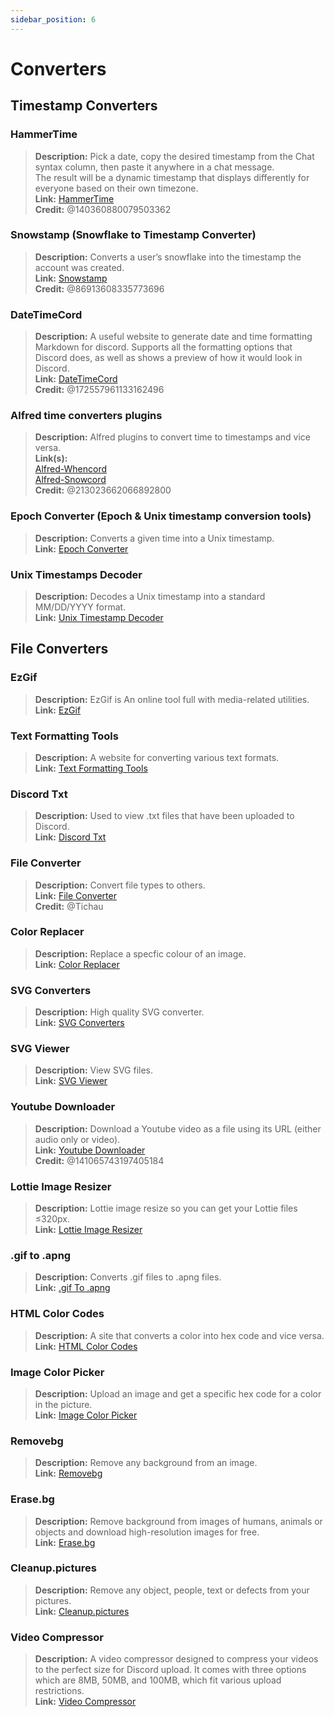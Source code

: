 ```yaml
---
sidebar_position: 6
---
```


# Converters
## Timestamp Converters 
### **HammerTime**
> __Description:__ Pick a date, copy the desired timestamp from the Chat syntax column, then paste it anywhere in a chat message.   <br/>
The result will be a dynamic timestamp that displays differently for everyone based on their own timezone.   <br/>
__Link:__ [HammerTime](https://hammertime.djdavid98.art/)   <br/>
__Credit:__ @140360880079503362

### **Snowstamp (Snowflake to Timestamp Converter)** 
> __Description:__ Converts a user’s snowflake into the timestamp the account was created.   <br/>
__Link:__ [Snowstamp](https://pixelatomy.com/snow-stamp/)   <br/>
__Credit:__ @86913608335773696

### **DateTimeCord** 
> __Description:__ A useful website to generate date and time formatting Markdown for discord. Supports all the formatting options that Discord does, as well as shows a preview of how it would look in Discord.   <br/>
__Link:__ [DateTimeCord](https://datetimecord.rauf.wtf/)  <br/>
__Credit:__ @172557961133162496

### **Alfred time converters plugins**
> __Description:__ Alfred plugins to convert time to timestamps and vice versa.   <br/>
__Link(s):__   <br/>
[Alfred-Whencord](https://github.com/HilbertGilbertson/alfred-whencord)   <br/>
[Alfred-Snowcord](https://github.com/HilbertGilbertson/alfred-snowcord)   <br/>
__Credit:__ @213023662066892800

### **Epoch Converter (Epoch & Unix timestamp conversion tools)**
> __Description:__ Converts a given time into a Unix timestamp.   <br/>
__Link:__ [Epoch Converter](https://www.epochconverter.com/) 

### **Unix Timestamps Decoder**
> __Description:__ Decodes a Unix timestamp into a standard MM/DD/YYYY format.   <br/>
__Link:__ [Unix Timestamp Decoder](https://www.unixtimestamp.com/)

## File Converters 

### **EzGif**
> __Description:__ EzGif is An online tool full with media-related utilities.  <br/>
__Link:__ [EzGif](https://ezgif.com)

### **Text Formatting Tools**
> __Description:__ A website for converting various text formats.   <br/>
__Link:__ [Text Formatting Tools](http://www.unit-conversion.info/texttools/)

### **Discord Txt**
> __Description:__ Used to view .txt files that have been uploaded to Discord.   <br/>
__Link:__ [Discord Txt](https://txt.discord.website/)

### **File Converter**
> __Description:__ Convert file types to others.   <br/>
__Link:__ [File Converter](https://github.com/Tichau/FileConverter)   <br/>
__Credit:__ @Tichau

### **Color Replacer**
> __Description:__ Replace a specfic colour of an image.  <br/>
__Link:__ [Color Replacer](https://www2.lunapic.com/editor/?action=replace-color)

### **SVG Converters**
> __Description:__ High quality SVG converter.  <br/>
__Link:__ [SVG Converters](https://picsvg.com/)

### **SVG Viewer**
> __Description:__ View SVG files.   <br/>
__Link:__ [SVG Viewer](https://www.svgviewer.dev/)

### **Youtube Downloader**
> __Description:__ Download a Youtube video as a file using its URL (either audio only or video). <br/>
__Link:__ [Youtube Downloader](http://youtube.tpcstld.me/) <br/>
__Credit:__ @141065743197405184

### **Lottie Image Resizer**
> __Description:__ Lottie image resize so you can get your Lottie files ≤320px.   <br/>
__Link:__ [Lottie Image Resizer](https://lottieresizer.tech/)

### **.gif to .apng**
> __Description:__ Converts .gif files to .apng files.   <br/>
__Link:__ [.gif To .apng](https://www.freeconvert.com/convert/gif-to-apng)

### **HTML Color Codes**
> __Description:__ A site that converts a color into hex code and vice versa.   <br/>
__Link:__ [HTML Color Codes](https://htmlcolorcodes.com/)

### **Image Color Picker**
> __Description:__ Upload an image and get a specific hex code for a color in the picture.   <br/>
__Link:__ [Image Color Picker](https://imagecolorpicker.com/)

### **Removebg**
 > __Description:__ Remove any background from an image.   <br/>
 __Link:__ [Removebg](https://www.remove.bg/upload)

### **Erase.bg**
> __Description:__ Remove background from images of humans, animals or objects and download high-resolution images for free.   <br/>
__Link:__ [Erase.bg](https://www.erase.bg/)

### **Cleanup.pictures**
> __Description:__ Remove any object, people, text or defects from your pictures.   <br/>
__Link:__ [Cleanup.pictures](https://cleanup.pictures/)

### **Video Compressor**
> __Description:__ A video compressor designed to compress your videos to the perfect size for Discord upload. It comes with three options which are 8MB, 50MB, and 100MB, which fit various upload restrictions.   <br/>
__Link:__ [Video Compressor](https://8mb.video/)
